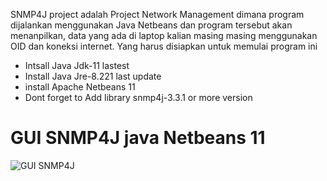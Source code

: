 SNMP4J project adalah Project Network Management dimana program dijalankan menggunakan Java Netbeans dan program tersebut akan menanpilkan,
data yang ada di laptop kalian masing masing menggunakan OID dan koneksi internet.
Yang harus disiapkan untuk memulai program ini 
  - Intsall Java Jdk-11 lastest
  - Install Java Jre-8.221 last update
  - install  Apache Netbeans 11 
  - Dont forget to Add library snmp4j-3.3.1 or more version
# GUI SNMP4J java Netbeans 11
  ![GUI SNMP4J](https://user-images.githubusercontent.com/37628938/72116146-e4275b80-337b-11ea-9289-59e53a501fe5.PNG)
